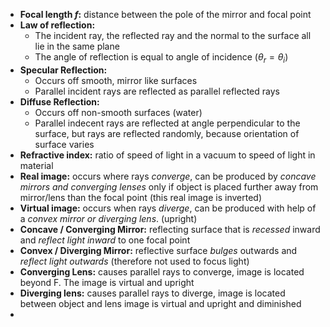 - **Focal length $f$:** distance between the pole of the mirror and focal point
- **Law of reflection:** 
	-  The incident ray, the reflected ray and the normal to the surface all lie in the same plane
	- The angle of reflection is equal to angle of incidence ($\theta_r = \theta_i$)
- **Specular Reflection:**
	- Occurs off smooth, mirror like surfaces
	- Parallel incident rays are reflected as parallel reflected rays
- **Diffuse Reflection:**
	- Occurs off non-smooth surfaces (water)
	- Parallel indecent rays are reflected at angle perpendicular to the surface, but rays are reflected randomly, because orientation of surface varies
- **Refractive index:** ratio of speed of light in a vacuum to speed of light in material
- **Real image:** occurs where rays *converge*, can be produced by *concave mirrors and converging lenses* only if object is placed further away from mirror/lens than the focal point (this real image is inverted)
- **Virtual image:** occurs when rays *diverge*, can be produced with help of a *convex mirror or diverging lens*. (upright)
- **Concave / Converging Mirror:** reflecting surface that is *recessed* inward and *reflect light inward* to one focal point
- **Convex / Diverging Mirror:** reflective surface *bulges* outwards and *reflect light outwards* (therefore not used to focus light)
- **Converging Lens:** causes parallel rays to converge, image is located beyond F. The image is virtual and upright
- **Diverging lens:** causes parallel rays to diverge, image is located between object and lens image is virtual and upright and diminished 
- 